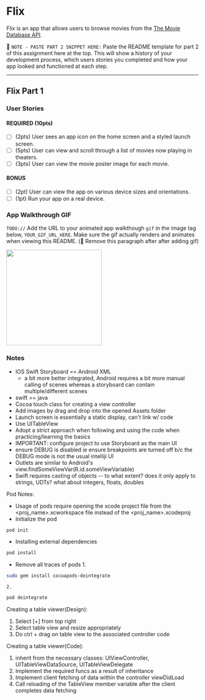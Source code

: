 # Flix

Flix is an app that allows users to browse movies from the [The Movie Database API](http://docs.themoviedb.apiary.io/#).

📝 `NOTE - PASTE PART 2 SNIPPET HERE:` Paste the README template for part 2 of this assignment here at the top. This will show a history of your development process, which users stories you completed and how your app looked and functioned at each step.

---

## Flix Part 1

### User Stories

#### REQUIRED (10pts)
- [ ] (2pts) User sees an app icon on the home screen and a styled launch screen.
- [ ] (5pts) User can view and scroll through a list of movies now playing in theaters.
- [ ] (3pts) User can view the movie poster image for each movie.

#### BONUS
- [ ] (2pt) User can view the app on various device sizes and orientations.
- [ ] (1pt) Run your app on a real device.

### App Walkthrough GIF
`TODO://` Add the URL to your animated app walkthough `gif` in the image tag below, `YOUR_GIF_URL_HERE`. Make sure the gif actually renders and animates when viewing this README. (🚫 Remove this paragraph after after adding gif)

<img src="YOUR_GIF_URL_HERE" width=250><br>

### Notes
* IOS Swift Storyboard == Android XML
	- a bit more better integrated, Android requires a bit more manual calling of scenes whereas a storyboard can contain multiple/different scenes
* swift == java
* Cocoa touch class for creating a view controller
* Add images by drag and drop into the opened Assets folder
* Launch screen is essentially a static display, can't link w/ code
* Use UITableView
* Adopt a strict approach when following and using the code when practicing/learning the basics
* IMPORTANT: configure project to use Storyboard as the main UI
* ensure DEBUG is disabled ie ensure breakpoints are turned off b/c the DEBUG mode is not the usual intelliji UI
* Outlets are similar to Android's view.findSomeViewVar(R.id.someViewVariable)
* Swift requires casting of objects -- to what extent? does it only apply to strings, UDTs? what about integers, floats, doubles

Pod Notes:
* Usage of pods require opening the xcode project file from the <proj_name>.xcworkspace file instead of the <proj_name>.xcodeproj
* Initialize the pod
```sh
pod init
```
* Installing external dependencies
```sh
pod install
```
* Remove all traces of pods
	1. 
```sh
sudo gem install cocoapods-deintegrate
```
	2. 
```sh
pod deintegrate
```


Creating a table viewer(Design):
1. Select [+] from top right
2. Select table view and resize appropriately 
3. Do ctrl + drag on table view to the associated controller code

Creating a table viewer(Code):
1. inherit from the necessary classes: UIViewController, UITableViewDataSource, UITableViewDelegate
2. Implement the required funcs as a result of inheritance
3. Implement client fetching of data within the controller viewDidLoad
4. Call reloading of the TableView member variable after the client completes data fetching
